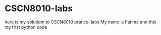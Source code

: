 # CSCN8010-labs
here is my solutiom to CSCN8010 pratical labs
My name is Fatima and this my first python code

